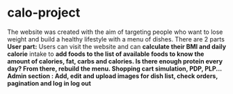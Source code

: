 # calo-project
The website was created with the aim of targeting people who want to lose weight and build a healthy lifestyle with a menu of dishes.
There are 2 parts <br>
<b>User part:</b> Users can visit the website and can <b>calculate their BMI and daily calorie</b> intake to <b>add foods to the list of available foods<b> to know the amount of calories, fat, carbs and calories. Is there enough protein every day? From there, rebuild the menu. <b>Shopping cart simulation, PDP, PLP...</b><br>
<b>Admin section</b> : Add, edit and upload images for dish list, check orders, pagination and log in log out
